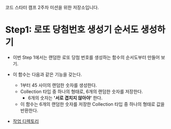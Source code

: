 코드 스타터 캠프 2주차 미션을 위한 저장소입니다.

# Step1: 로또 당첨번호 생성기 순서도 생성하기

* 이번 Step 1에서는 랜덤한 로또 당첨 번호를 생성하는 함수의 순서도부터 만들어 보기. 

* 이 함수는 다음과 같은 기능을 갖는다.
    * 1부터 45 사이의 랜덤한 숫자를 생성한다.
    * Collection 타입 중 하나의 형태로, 6개의 랜덤한 숫자를 저장한다.
        * 6개의 숫자는 **'서로 겹치지 않아야'** 한다.
    * 이 함수는 6개의 랜덤한 숫자를 저장한 Collection 타입 중 하나의 형태로 값을 반환한다.
* [작업 디렉토리](./CodeStarterCamp_Week2/Step1/)
